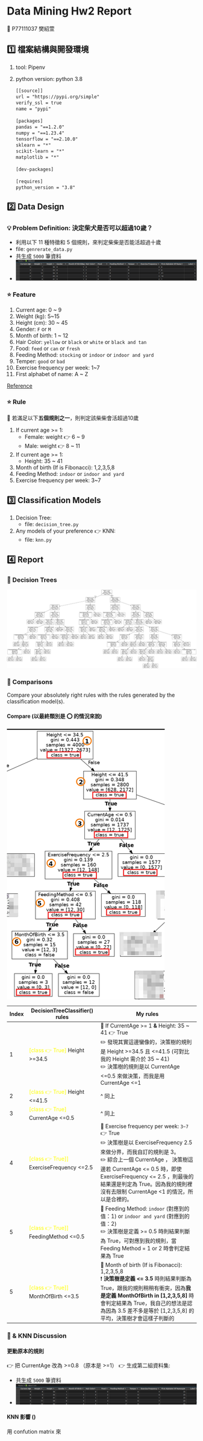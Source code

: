 # Data Mining Hw2 Report

:girl: P77111037 樊紹萱

## :one: 檔案結構與開發環境

1. tool: Pipenv
2. python version: python 3.8

   ```txt=
   [[source]]
   url = "https://pypi.org/simple"
   verify_ssl = true
   name = "pypi"

   [packages]
   pandas = "==1.2.0"
   numpy = "==1.23.4"
   tensorflow = "==2.10.0"
   sklearn = "*"
   scikit-learn = "*"
   matplotlib = "*"

   [dev-packages]

   [requires]
   python_version = "3.8"
   ```

## :two: Data Design

### :bulb: Problem Definition: 決定柴犬是否可以超過10歲？

- 利用以下 11 種特徵和 5 個規則，來判定柴柴是否能活超過十歲
- file: `genrerate_data.py`
- 共生成 `5000` 筆資料
- ![data](data-preview.png)

### :star: Feature

1. Current age: 0 ~ 9
2. Weight (kg): 5~15
3. Height (cm): 30 ~ 45
4. Gender: `F` or `M`
5. Month of birth: 1 ~ 12
6. Hair Color: `yellow` or `black` or `white` or `black and tan`
7. Food: `feed` or `can` or `fresh`
8. Feeding Method: `stocking` or `indoor` or `indoor and yard`
9. Temper: `good` or `bad`
10. Exercise frequency per week: 1~7
11. First alphabet of name: A ~ Z

[Reference](https://zh.wikipedia.org/zh-tw/%E6%9F%B4%E7%8A%AC)

### :star: Rule

:memo: 若滿足以下**五個規則之一**，則判定該柴柴會活超過10歲

1. If current age >= 1:
   - Female: weight :point_right: 6 ~ 9
   - Male: weight :point_right: 8 ~ 11
2. If current age >= 1:
   - Height: 35 ~ 41
3. Month of birth (If is Fibonacci): 1,2,3,5,8
4. Feeding Method: `indoor` or `indoor and yard`
5. Exercise frequency per week: 3~7

## :three: Classification Models

1. Decision Tree:
   - file: `decision_tree.py`
2. Any models of your preference :point_right: KNN:
   - file: `knn.py`

## :four: Report

### :evergreen_tree: Decision Trees

![decision tree figure](mushrooms.png)

### :evergreen_tree: Comparisons

Compare your absolutely right rules with the rules generated by the classification model(s).

#### Compare (以最終類別是 :o:  的情況來說)

![decision tree figure](tree-compare-1.png)

| Index | DecisionTreeClassifier() rules  | My rules|
| ----- | ------------------------------- | ------- |
| 1 | <span style="color:yellow">[class :point_right: True]</span> Height >=34.5 | :pushpin: If CurrentAge >= 1 **&** Height: 35 ~ 41 :point_right: True <br> :pencil2: 發現其實這邊蠻像的，決策樹的規則是 Height >=34.5 且 <=41.5 (可對比我的 Height 需介於 35 ~ 41) <br> :pencil2: 決策樹的規則是以 CurrentAge <=0.5 來做決策，而我是用 CurrentAge <=1 |
| 2 | <span style="color:yellow">[class :point_right: True]</span> Height <=41.5 | ^ 同上 |
| 3 | <span style="color:yellow">[class :point_right: True]</span> CurrentAge <=0.5 | ^ 同上 |
| 4 | <span style="color:yellow">[class :point_right: True]]</span> ExerciseFrequency <=2.5 | :pushpin: Exercise frequency per week: `3~7` :point_right: True  <br> :pencil2: 決策樹是以 ExerciseFrequency 2.5 來做分界，而我自訂的規則是 3。<br> :pencil2: 綜合上一個 CurrentAge ， 決策樹這邊若 CurrentAge <= 0.5 時，即使 ExerciseFrequency <= 2.5 ，則最後的結果還是判定為 True。因為我的規則裡沒有去限制 CurrentAge <1 的情況，所以是合裡的。|
| 5 | <span style="color:yellow">[class :point_right: True]]</span> FeedingMethod <=0.5| :pushpin: Feeding Method: `indoor` (對應到的值：1) or `indoor and yard` (對應到的值：2) <br> :pencil2: 決策樹是定義 >= 0.5 時則結果判斷為 True，可對應到我的規則，當 Feeding Method = 1 or 2 時會判定結果為 True  |
| 5 | <span style="color:yellow">[class :point_right: True]]</span> MonthOfBirth <=3.5| :pushpin: Month of birth (If is Fibonacci): 1,2,3,5,8 <br> :heavy_exclamation_mark: **決策樹是定義 <= 3.5** 時則結果判斷為 True，跟我的規則稍稍有衝突，因為**我是定義 MonthOfBirth in [1,2,3,5,8]** 時會判定結果為 True，我自己的想法是認為因為 3.5 差不多是等於 [1,2,3,5,8] 的平均，決策樹才會這樣子判斷的 |

### :evergreen_tree: & **KNN** Discussion

#### 更動原本的規則

:point_right: 把 CurrentAge 改為 >=0.8 （原本是 >=1）
:point_right: 生成第二組資料集:

   - 共生成 `5000` 筆資料
   - ![data](data2-preview.png)

#### KNN 影響 ()

用 confution matrix 來